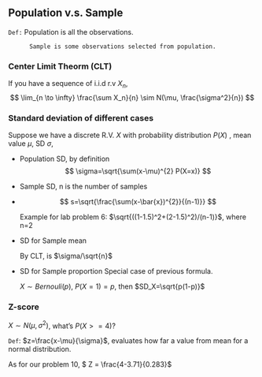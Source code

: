 ## Population v.s. Sample



`Def:`  Population is all the observations.

 	      Sample is some observations selected from population.



### Center Limit Theorm (CLT)

If you have a sequence of i.i.d r.v $X_n$, 
$$
\lim_{n \to \infty} \frac{\sum X_n}{n} \sim N(\mu, \frac{\sigma^2}{n})
$$



### Standard deviation of different cases

Suppose we have a discrete R.V. $X$ with probability distribution $P(X)$ , mean value $\mu$, SD $\sigma$, 

- Population SD, by definition
  $$
  \sigma=\sqrt{\sum(x-\mu)^{2} P(X=x)}
  $$
  

- Sample SD, n is the number of samples 

- $$
  s=\sqrt{\frac{\sum(x-\bar{x})^{2}}{(n-1)}}
  $$
  
  Example for lab problem 6: $\sqrt{((1-1.5)^2+(2-1.5)^2)/(n-1)}$, where n=2
  
- SD for Sample mean

  By CLT, is $\sigma/\sqrt{n}$

- SD for Sample proportion
  Special case of previous formula.

  $X \sim Bernouli(p)$, $P(X=1)=p$, then $SD_X=\sqrt{p(1-p)}$



### Z-score

$X \sim N(\mu, \sigma^2)$, what’s $P(X>=4)$? 

`Def`: $z=\frac{x-\mu}{\sigma}$, evaluates how far a value from mean for a normal distribution.

As for our problem 10, $ Z = \frac{4-3.71}{0.283}$











